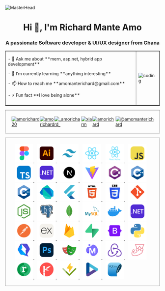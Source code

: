 ![MasterHead](https://user-images.githubusercontent.com/67194519/173735367-b75edb3b-61ec-4323-a10f-5d98e1d7b97a.gif)
<h1 align="center">Hi 👋, I'm Richard Mante Amo</h1>
<h3 align="center">A passionate Software developer & UI/UX designer from Ghana</h3>
<table border="1">
  <tr>
   <td>
      <p>
        - 💬 Ask me about **mern, asp.net, hybrid app development** <br>
      </p>
      <p>        - 🌱 I’m currently learning **anything interesting** <br>
</p>
      <p>        - 📫 How to reach me **amomanterichard@gmail.com** <br>
</p>
      <p>        - ⚡ Fun fact **I love being alone**
</p>
    </td>
    <td>
      <img src="https://mir-s3-cdn-cf.behance.net/project_modules/hd/06f21a161921919.63cd7887d0a70.gif" width="300" alt="coding">
    </td>
   
  </tr>
</table>


<p align="left" style="border:1px solid grey; display:flex; gap:0px; padding:20px">
<a href="https://twitter.com/amorichard20" target="blank"><img align="center" src="https://raw.githubusercontent.com/rahuldkjain/github-profile-readme-generator/master/src/images/icons/Social/twitter.svg" alt="amorichard20" height="30" width="60" />
</a>
<a href="https://www.linkedin.com/in/amo-richard-9735551ab" target="blank"><img align="center" src="https://raw.githubusercontent.com/rahuldkjain/github-profile-readme-generator/master/src/images/icons/Social/linked-in-alt.svg" alt="amo richard" height="30" width="60" />
</a>
<a href="https://instagram.com/_amorichard_" target="blank"><img align="center" src="https://raw.githubusercontent.com/rahuldkjain/github-profile-readme-generator/master/src/images/icons/Social/instagram.svg" alt="_amorichard_" height="30" width="60" />
</a>
<a href="https://dribbble.com/Xiarm" target="blank"><img align="center" src="https://raw.githubusercontent.com/rahuldkjain/github-profile-readme-generator/master/src/images/icons/Social/dribbble.svg" alt="xiarm" height="30" width="60" />
</a>
<a href="https://www.behance.net/amorichard" target="blank"><img align="center" src="https://raw.githubusercontent.com/rahuldkjain/github-profile-readme-generator/master/src/images/icons/Social/behance.svg" alt="amorichard" height="30" width="60" />
</a>
<a href="https://medium.com/@amomanterichard" target="blank"><img align="center" src="https://raw.githubusercontent.com/rahuldkjain/github-profile-readme-generator/master/src/images/icons/Social/medium.svg" alt="@amomanterichard" height="30" width="60" />
</a>
</p>


<p align="left" style="border:1px solid grey; display:flex; gap:0px; padding:20px">
<span>
<a href="https://www.figma.com" target="_blank" rel="noreferrer"> <img src="images/figma.svg" alt="android" width="60" height="60" style="margin-left:10px"/>
</a>
<a href="https://www.adobe.com/products/illustrator.html" target="_blank" rel="noreferrer"> <img src="images/ai.svg" alt="android" width="60" height="60" style="margin-left:10px"/>
</a>
<a href="https://tailwindcss.com" target="_blank" rel="noreferrer"> <img src="images/tailwind.svg" alt="android" width="60" height="60" style="margin-left:10px"/>
</a>
<a href="https://react.dev" target="_blank" rel="noreferrer"> <img src="images/react.svg" alt="android" width="60" height="60" style="margin-left:10px"/>
</a>
<a href="https://reactnative.dev" target="_blank" rel="noreferrer"> <img src="images/reactnative.svg" alt="android" width="60" height="60" style="margin-left:10px"/>
</a>
<a href="https://developer.mozilla.org/en-US/docs/Web/JavaScript" target="_blank" rel="noreferrer"> <img src="images/javascript.svg" alt="android" width="60" height="60" style="margin-left:10px"/> </a>
<a href="https://typescriptlang.org" target="_blank" rel="noreferrer"> <img src="images/typescript.svg" alt="android" width="60" height="60" style="margin-left:10px"/>
</a>
<a href="https://dotnet.microsoft.com" target="_blank" rel="noreferrer"> <img src="images/dotnet.svg" alt="android" width="60" height="60" style="margin-left:10px"/>
</a>
<a href="https://nextjs.org" target="_blank" rel="noreferrer"> <img src="images/next.svg" alt="android" width="60" height="60" style="margin-left:10px"/>
</a>
<a href="https://vite.dev" target="_blank" rel="noreferrer"> <img src="images/vite.svg" alt="android" width="60" height="60" style="margin-left:10px"/>
</a>
<a href="https://learn.microsoft.com/en-us/dotnet/csharp/" target="_blank" rel="c#"> <img src="images/cs.svg" alt="android" width="60" height="60" style="margin-left:10px"/>
</a>
<a href="https://cplusplus.com" target="_blank" rel="cpp"> <img src="images/cpp.svg" alt="android" width="60" height="60" style="margin-left:10px"/>
</a>
<a href="https://cplusplus.com" target="_blank" rel="cpp"> <img src="images/cpp.svg" alt="android" width="60" height="60" style="margin-left:10px"/>
</a>
<a href="https://dart.dev" target="_blank" rel="cpp"> <img src="images/dart.svg" alt="android" width="60" height="60" style="margin-left:10px"/>
</a>
<a href="https://flutter.dev" target="_blank" rel="cpp"> <img src="images/flutter.svg" alt="android" width="60" height="60" style="margin-left:10px"/>
</a>
<a href="https://www.w3schools.com/html/" target="_blank" rel="cpp"> <img src="images/html.svg" alt="android" width="60" height="60" style="margin-left:10px"/>
</a>
<a href="https://www.w3schools.com/css/" target="_blank" rel="cpp"> <img src="images/css.svg" alt="android" width="60" height="60" style="margin-left:10px"/>
</a>
<a href="https://www.git.scm.com" target="_blank" rel="cpp"> <img src="images/git.svg" alt="android" width="60" height="60" style="margin-left:10px"/>
</a>
<a href="https://www.nodejs.org" target="_blank" rel="cpp"> <img src="images/node.svg" alt="android" width="60" height="60" style="margin-left:10px"/>
</a>
<a href="https://www.postgresql.org" target="_blank" rel="cpp"> <img src="images/posgress.svg" alt="android" width="60" height="60" style="margin-left:10px"/>
</a>
<a href="https://www.mongodb.com" target="_blank" rel="cpp"> <img src="images/mongodb.svg" alt="android" width="60" height="60" style="margin-left:10px"/>
</a>
<a href="https://www.mysql.com" target="_blank" rel="cpp"> <img src="images/mysql.svg" alt="android" width="60" height="60" style="margin-left:10px"/>
</a>
<a href="https://www.docker.com" target="_blank" rel="cpp"> <img src="images/docker.svg" alt="android" width="60" height="60" style="margin-left:10px"/>
</a>
<a href="https://dotnet.microsoft.com" target="_blank" rel="cpp"> <img src="images/dotnet.svg" alt="android" width="60" height="60" style="margin-left:10px"/>
</a>
<a href="https://postman.com" target="_blank" rel="cpp"> <img src="images/postman.svg" alt="android" width="60" height="60" style="margin-left:10px"/>
</a>
<a href="https://expressjs.com" target="_blank" rel="cpp"> <img src="images/express.svg" alt="android" width="60" height="60" style="margin-left:10px"/>
</a>
<a href="https://firebase.com" target="_blank" rel="cpp"> <img src="images/firebase.svg" alt="android" width="60" height="60" style="margin-left:10px"/>
</a>
<a href="https://supabase.com" target="_blank" rel="cpp"> <img src="images/supabase.svg" alt="android" width="60" height="60" style="margin-left:10px"/>
</a>
<a href="https://getbootstrap.com" target="_blank" rel="cpp"> <img src="images/bootstrap.svg" alt="android" width="60" height="60" style="margin-left:10px"/>
</a>
<a href="#" target="_blank" rel="cpp"> <img src="images/python.svg" alt="android" width="60" height="60" style="margin-left:10px"/>
</a>
<a href="https://qwik.com" target="_blank" rel="cpp"> <img src="images/qwik.svg" alt="android" width="60" height="60" style="margin-left:10px"/>
</a>
<a href="https://www.adobe.com/products/photoshop.html" target="_blank" rel="cpp"> <img src="images/ps.svg" alt="android" width="60" height="60" style="margin-left:10px"/>
</a>
<a href="https://https://playwright.dev/.dev" target="_blank" rel="cpp"> <img src="images/playwrite.svg" alt="android" width="60" height="60" style="margin-left:10px"/>
</a>
<a href="https://mudblazor.com" target="_blank" rel="cpp"> <img src="images/mudblazor.svg" alt="android" width="60" height="60" style="margin-left:10px"/>
</a>
<a href="https://redux.js.org" target="_blank" rel="cpp"> <img src="images/redux.svg" alt="android" width="60" height="60" style="margin-left:10px"/>
</a>
<a href="https://jestjs.io" target="_blank" rel="cpp"> <img src="images/jest.svg" alt="android" width="60" height="60" style="margin-left:10px"/>
</a>
<a href="https://medium.com/net-core/using-refit-in-net-0843bb199987" target="_blank" rel="cpp"> <img src="images/refit.svg" alt="android" width="60" height="60" style="margin-left:10px"/>
</a>
<a href="https://radzen.com" target="_blank" rel="cpp"> <img src="images/radzen.svg" alt="android" width="60" height="60" style="margin-left:10px"/>
</a>
<a href="https://vitest.dev" target="_blank" rel="cpp"> <img src="images/vitest.svg" alt="android" width="60" height="60" style="margin-left:10px"/>
</a>
<a href="#" target="_blank" rel="cpp"> <img src="images/spec.svg" alt="android" width="60" height="60" style="margin-left:10px"/>
</a>
<a href="#" target="_blank" rel="cpp"> <img src="images/sqlite.svg" alt="android" width="60" height="60" style="margin-left:10px"/>
</a></span>
</p>
